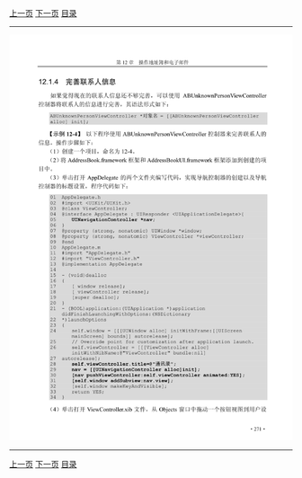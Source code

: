 [上一页](282.md) [下一页](284.md) [目录](../README.md)

***

![283](../images/283.png)

***

[上一页](282.md) [下一页](284.md) [目录](../README.md)